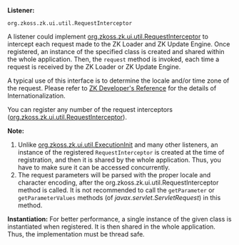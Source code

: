 **Listener:**

`org.zkoss.zk.ui.util.RequestInterceptor`

A listener could implement
[org.zkoss.zk.ui.util.RequestInterceptor](https://www.zkoss.org/javadoc/latest/zk/org/zkoss/zk/ui/util/RequestInterceptor.html)
to intercept each request made to the ZK Loader and ZK Update Engine.
Once registered, an instance of the specified class is created and
shared within the whole application. Then, the `request` method is
invoked, each time a request is received by the ZK Loader or ZK Update
Engine.

A typical use of this interface is to determine the locale and/or time
zone of the request. Please refer to [ZK Developer's Reference]({{site.baseurl}}/zk_dev_ref/internationalization) for
the details of Internationalization.

You can register any number of the request interceptors
([org.zkoss.zk.ui.util.RequestInterceptor](https://www.zkoss.org/javadoc/latest/zk/org/zkoss/zk/ui/util/RequestInterceptor.html)).

**Note:**

1.  Unlike
    [org.zkoss.zk.ui.util.ExecutionInit](https://www.zkoss.org/javadoc/latest/zk/org/zkoss/zk/ui/util/ExecutionInit.html)
    and many other listeners, an instance of the registered
    `RequestInterceptor` is created at the time of registration, and
    then it is shared by the whole application. Thus, you have to make
    sure it can be accessed concurrently.
2.  The request parameters will be parsed with the proper locale and
    character encoding, after the
    <javadoc method="request(org.zkoss.zk.ui.Session, java.lang.Object, java.lang.Object)">org.zkoss.zk.ui.util.RequestInterceptor</javadoc>
    method is called. It is not recommended to call the `getParameter`
    or `getParameterValues` methods (of *javax.servlet.ServletRequest*)
    in this method.

**Instantiation:** For better performance, a single instance of the
given class is instantiated when registered. It is then shared in the
whole application. Thus, the implementation must be thread safe.
